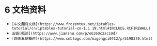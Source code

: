 # 6 文档资料

- `[中文翻译文档](https://www.frozentux.net/iptables-tutorial/cn/iptables-tutorial-cn-1.1.19.html#INCLUDE.RCFIREWALL)`
- `五链[概述](https://www.jianshu.com/p/e6360c2ac19d)`
- `[四表五链概述](https://www.cnblogs.com/migongci0412/p/5198370.html)`